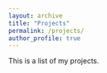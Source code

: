 ```yaml
---
layout: archive
title: "Projects"
permalink: /projects/
author_profile: true
---
```


This is a list of my projects.
